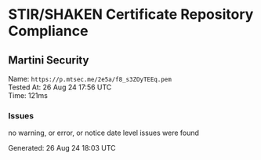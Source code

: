 # STIR/SHAKEN Certificate Repository Compliance

## Martini Security

Name: `https://p.mtsec.me/2e5a/f8_s3ZOyTEEq.pem`\
Tested At: 26 Aug 24 17:56 UTC\
Time: 121ms

### Issues

no warning, or error, or notice date level issues were found

Generated: 26 Aug 24 18:03 UTC